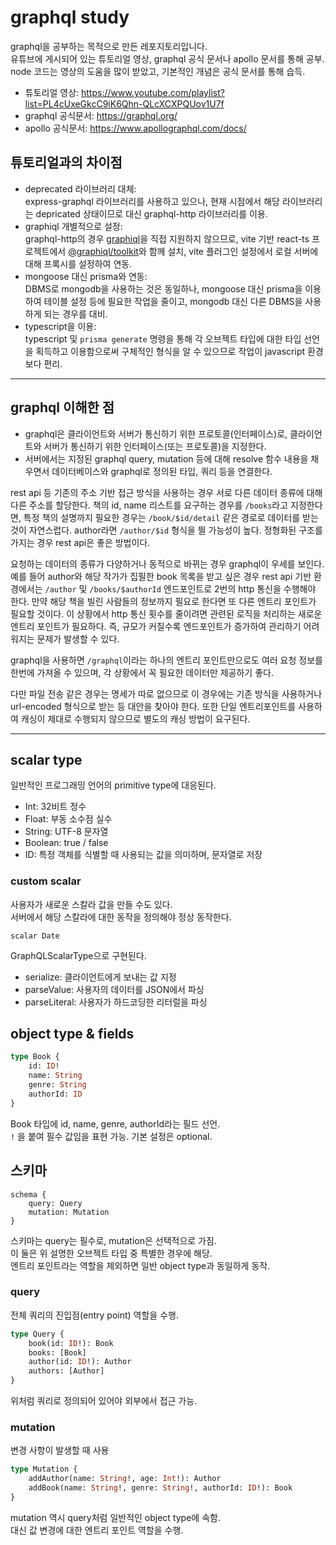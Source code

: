 # graphql study
graphql을 공부하는 목적으로 만든 레포지토리입니다.  
유튜브에 게시되어 있는 튜토리얼 영상, graphql 공식 문서나 apollo 문서를 통해 공부.  
node 코드는 영상의 도움을 많이 받았고, 기본적인 개념은 공식 문서를 통해 습득.
- 튜토리얼 영상: https://www.youtube.com/playlist?list=PL4cUxeGkcC9iK6Qhn-QLcXCXPQUov1U7f
- graphql 공식문서: https://graphql.org/
- apollo 공식문서: https://www.apollographql.com/docs/

## 튜토리얼과의 차이점
- deprecated 라이브러리 대체:  
express-graphql 라이브러리를 사용하고 있으나, 현재 시점에서 해당 라이브러리는 depricated 상태이므로 대신 graphql-http 라이브러리를 이용.  
- graphiql 개별적으로 설정:  
graphql-http의 경우 [graphiql](https://www.npmjs.com/package/graphiql)을 직접 지원하지 않으므로, vite 기반 react-ts 프로젝트에서 [@graphiql/toolkit](https://www.npmjs.com/package/@graphiql/toolkit)와 함께 설치, vite 플러그인 설정에서 로컬 서버에 대해 프록시를 설정하여 연동.  
- mongoose 대신 prisma와 연동:  
DBMS로 mongodb을 사용하는 것은 동일하나, mongoose 대신 prisma을 이용하여 테이블 설정 등에 필요한 작업을 줄이고, mongodb 대신 다른 DBMS을 사용하게 되는 경우를 대비.
- typescript을 이용:  
typescript 및 ```prisma generate``` 명령을 통해 각 오브젝트 타입에 대한 타입 선언을 획득하고 이용함으로써 구체적인 형식을 알 수 있으므로 작업이 javascript 환경보다 편리.
---
## graphql 이해한 점
- graphql은 클라이언트와 서버가 통신하기 위한 프로토콜(인터페이스)로, 클라이언트와 서버가 통신하기 위한 인터페이스(또는 프로토콜)을 지정한다.
- 서버에서는 지정된 graphql query, mutation 등에 대해 resolve 함수 내용을 채우면서 데이터베이스와 graphql로 정의된 타입, 쿼리 등을 연결한다.

rest api 등 기존의 주소 기반 접근 방식을 사용하는 경우 서로 다른 데이터 종류에 대해 다른 주소를 할당한다. 책의 id, name 리스트를 요구하는 경우를 ```/books```라고 지정한다면, 특정 책의 설명까지 필요한 경우는 ```/book/$id/detail``` 같은 경로로 데이터를 받는 것이 자연스럽다. author라면 ```/author/$id``` 형식을 띌 가능성이 높다. 정형화된 구조를 가지는 경우 rest api은 좋은 방법이다.  

요청하는 데이터의 종류가 다양하거나 동적으로 바뀌는 경우 graphql이 우세를 보인다. 예를 들어 author와 해당 작가가 집필한 book 목록을 받고 싶은 경우 rest api 기반 환경에서는  ```/author``` 및 ```/books/$authorId``` 엔드포인트로 2번의 http 통신을 수행해야 한다. 만약 해당 책을 빌린 사람들의 정보까지 필요로 한다면 또 다른 엔트리 포인트가 필요할 것이다. 이 상황에서 http 통신 횟수를 줄이려면 관련된 로직을 처리하는 새로운 엔트리 포인트가 필요하다. 즉, 규모가 커질수록 엔드포인트가 증가하여 관리하기 어려워지는 문제가 발생할 수 있다. 

graphql을 사용하면 ```/graphql```이라는 하나의 엔트리 포인트만으로도 여러 요청 정보를 한번에 가져올 수 있으며, 각 상황에서 꼭 필요한 데이터만 제공하기 좋다. 

다만 파일 전송 같은 경우는 명세가 따로 없으므로 이 경우에는 기존 방식을 사용하거나 url-encoded 형식으로 받는 등 대안을 찾아야 한다. 또한 단일 엔트리포인트를 사용하여 캐싱이 제대로 수행되지 않으므로 별도의 캐싱 방법이 요구된다.

---
## scalar type
일반적인 프로그래밍 언어의 primitive type에 대응된다.
- Int: 32비트 정수
- Float: 부동 소수점 실수
- String: UTF-8 문자열
- Boolean: true / false
- ID: 특정 객체를 식별할 때 사용되는 값을 의미하며, 문자열로 저장
### custom scalar
사용자가 새로운 스칼라 값을 만들 수도 있다.  
서버에서 해당 스칼라에 대한 동작을 정의해야 정상 동작한다.
```
scalar Date 
```
GraphQLScalarType으로 구현된다.
- serialize: 클라이언트에게 보내는 값 지정
- parseValue: 사용자의 데이터를 JSON에서 파싱
- parseLiteral: 사용자가 하드코딩한 리터럴을 파싱

## object type & fields
```graphql
type Book {
    id: ID!
    name: String
    genre: String
    authorId: ID
}
```
Book 타입에 id, name, genre, authorId라는 필드 선언.  
```!``` 을 붙여 필수 값임을 표현 가능. 기본 설정은 optional.

## 스키마
```
schema {
    query: Query
    mutation: Mutation
}
```
스키마는 query는 필수로, mutation은 선택적으로 가짐.  
이 둘은 위 설명한 오브젝트 타입 중 특별한 경우에 해당.  
엔트리 포인트라는 역할을 제외하면 일반 object type과 동일하게 동작.
### query
전체 쿼리의 진입점(entry point) 역할을 수행.
```graphql
type Query {
    book(id: ID!): Book
    books: [Book]
    author(id: ID!): Author
    authors: [Author]
}
```
위처럼 쿼리로 정의되어 있어야 외부에서 접근 가능.  
### mutation
변경 사항이 발생할 때 사용
```graphql
type Mutation {
    addAuthor(name: String!, age: Int!): Author
    addBook(name: String!, genre: String!, authorId: ID!): Book
}
```
mutation 역시 query처럼 일반적인 object type에 속함.  
대신 값 변경에 대한 엔트리 포인트 역할을 수행.  

